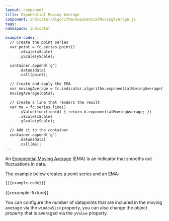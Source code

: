 ```yaml
---
layout: component
title: Exponential Moving Average
component: indicator/algorithm/exponentialMovingAverage.js
tags:
namespace: indicator

example-code: |
  // Create the point series
  var point = fc.series.point()
      .xScale(xScale)
      .yScale(yScale);

  container.append('g')
      .datum(data)
      .call(point);

  // Create and apply the EMA
  var movingAverage = fc.indicator.algorithm.exponentialMovingAverage()
  movingAverage(data);

  // Create a line that renders the result
  var ma = fc.series.line()
      .yValue(function(d) { return d.exponentialMovingAverage; })
      .xScale(xScale)
      .yScale(yScale);

  // Add it to the container
  container.append('g')
      .datum(data)
      .call(ma);
---
```


An [Exponential Moving Average](https://en.wikipedia.org/?title=Moving_average#Exponential_moving_average) (EMA) is an indicator that smooths out fluctuations in data.

The example below creates a point series and an EMA:

```js
{{{example-code}}}
```

{{>example-fixture}}

You can configure the number of datapoints that are included in the moving average via the `windowSize` property, you can also change the object property that is averaged via the `yValue` property.



